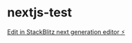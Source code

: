 # nextjs-test

[Edit in StackBlitz next generation editor ⚡️](https://stackblitz.com/~/github.com/Sathish2905/nextjs-test)
